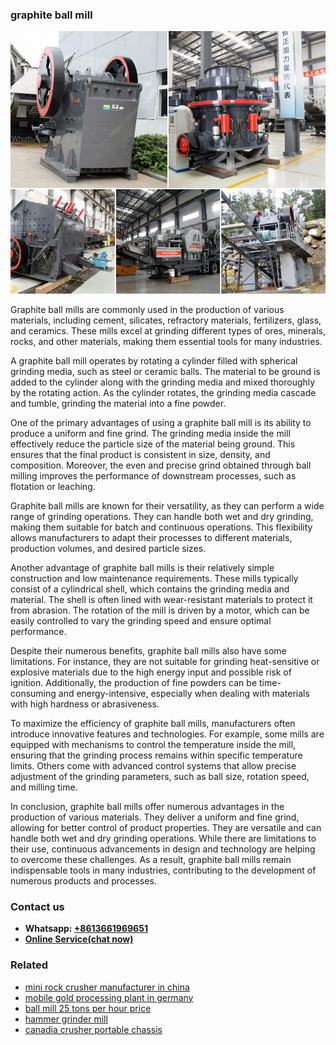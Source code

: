 <h3>graphite ball mill</h3><img src='1708332845.jpg' alt=''><p>Graphite ball mills are commonly used in the production of various materials, including cement, silicates, refractory materials, fertilizers, glass, and ceramics. These mills excel at grinding different types of ores, minerals, rocks, and other materials, making them essential tools for many industries.</p><p>A graphite ball mill operates by rotating a cylinder filled with spherical grinding media, such as steel or ceramic balls. The material to be ground is added to the cylinder along with the grinding media and mixed thoroughly by the rotating action. As the cylinder rotates, the grinding media cascade and tumble, grinding the material into a fine powder.</p><p>One of the primary advantages of using a graphite ball mill is its ability to produce a uniform and fine grind. The grinding media inside the mill effectively reduce the particle size of the material being ground. This ensures that the final product is consistent in size, density, and composition. Moreover, the even and precise grind obtained through ball milling improves the performance of downstream processes, such as flotation or leaching.</p><p>Graphite ball mills are known for their versatility, as they can perform a wide range of grinding operations. They can handle both wet and dry grinding, making them suitable for batch and continuous operations. This flexibility allows manufacturers to adapt their processes to different materials, production volumes, and desired particle sizes.</p><p>Another advantage of graphite ball mills is their relatively simple construction and low maintenance requirements. These mills typically consist of a cylindrical shell, which contains the grinding media and material. The shell is often lined with wear-resistant materials to protect it from abrasion. The rotation of the mill is driven by a motor, which can be easily controlled to vary the grinding speed and ensure optimal performance.</p><p>Despite their numerous benefits, graphite ball mills also have some limitations. For instance, they are not suitable for grinding heat-sensitive or explosive materials due to the high energy input and possible risk of ignition. Additionally, the production of fine powders can be time-consuming and energy-intensive, especially when dealing with materials with high hardness or abrasiveness.</p><p>To maximize the efficiency of graphite ball mills, manufacturers often introduce innovative features and technologies. For example, some mills are equipped with mechanisms to control the temperature inside the mill, ensuring that the grinding process remains within specific temperature limits. Others come with advanced control systems that allow precise adjustment of the grinding parameters, such as ball size, rotation speed, and milling time.</p><p>In conclusion, graphite ball mills offer numerous advantages in the production of various materials. They deliver a uniform and fine grind, allowing for better control of product properties. They are versatile and can handle both wet and dry grinding operations. While there are limitations to their use, continuous advancements in design and technology are helping to overcome these challenges. As a result, graphite ball mills remain indispensable tools in many industries, contributing to the development of numerous products and processes.</p><h3>Contact us</h3><ul><li><strong>Whatsapp:&nbsp;<a href="https://wa.me/8613661969651">+8613661969651</a></strong></li><li><a href="https://swt.shibang-china.com/?git&amp;zhl&amp;graphite ball mill"><strong>Online Service(chat now)</strong></a></li></ul><h3>Related</h3><ul><li><a href='mini rock crusher manufacturer in china.md'>mini rock crusher manufacturer in china</a></li><li><a href='mobile gold processing plant in germany.md'>mobile gold processing plant in germany</a></li><li><a href='ball mill 25 tons per hour price.md'>ball mill 25 tons per hour price</a></li><li><a href='hammer grinder mill.md'>hammer grinder mill</a></li><li><a href='canadia crusher portable chassis.md'>canadia crusher portable chassis</a></li></ul>